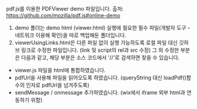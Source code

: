 pdf.js를 이용한 PDFViewer demo 파일입니다.
출처: https://github.com/mozilla/pdf.js#online-demo

1. demo 폴더는 demo html (viewer.html) 실행에 필요한 필수 파일(개발자 도구 - 네트워크 이용해 확인)을 따로 백업해둔 폴더입니다.
2. viewerUsingLinks.html은 다른 파일 없이 실행 가능하도록 로컬 파일 대신 깃허브 링크로 수정한 파일입니다. (link 및 script의 rel과 src 수정)
   그 외 수정한 부분은 다음과 같고, 해당 부분은 소스 코드에서 '//'로 검색하면 찾을 수 있습니다.

- viewer.js 파일을 html에 통합하였습니다.
- pdfUrl을 사용해 파일을 읽어오도록 하였습니다. (queryString 대신 loadPdf()함수의 인자로 pdfUrl을 넘겨주도록)
- sendMessage / onmessage 추가하였습니다. (wix에서 iframe 외부 html과 연동하기 위함)
